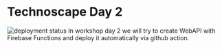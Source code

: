 # Technoscape Day 2
![deployment status](https://github.com/mabdulloh/technoscape-day-2/actions/workflows/main.yml/badge.svg?branch=main)
In workshop day 2 we will try to create WebAPI with Firebase Functions and deploy it automatically via github action.
